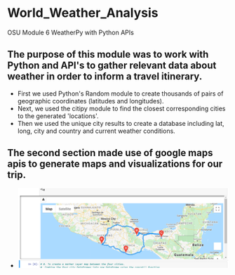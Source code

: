 # World_Weather_Analysis
OSU Module 6 WeatherPy with Python APIs
## The purpose of this module was to work with Python and API's to gather relevant data about weather in order to inform a travel itinerary.
 - First we used Python's Random module to create thousands of pairs of geographic coordinates (latitudes and longitudes).
 - Next, we used the citipy module to find the closest corresponding cities to the generated 'locations'.
 - Then we used the unique city results to create a database including lat, long, city and country and current weather conditions.

## The second section made use of google maps apis to generate maps and visualizations for our trip.
- ![](Vacation_Itinerary/WeatherPy_travel_map.PNG)
